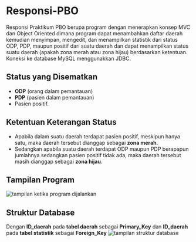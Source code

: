 # Responsi-PBO
Responsi Praktikum PBO berupa program dengan menerapkan konsep MVC dan Object Oriented dimana program dapat menambahkan daftar daerah kemudian menyimpan, mengedit, dan menampilkan statistik dari status ODP, PDP, maupun positif dari suatu daerah dan dapat menampilkan status suatu daerah (apakah zona merah atau zona hijau) berdasarkan ketentuan.
Koneksi ke database MySQL menggunakkan JDBC.

## Status yang Disematkan
- **ODP** (orang dalam pemantauan)
- **PDP** (pasien dalam pemantauan)
- Pasien positif.
 
## Ketentuan Keterangan Status
- Apabila dalam suatu daerah terdapat pasien positif, meskipun hanya satu, maka daerah tersebut dianggap sebagai **zona merah**.
- Sedangkan apabila suatu daerah terdapat ODP maupun PDP berapapun jumlahnya sedangkan pasien positif tidak ada, maka daerah tersebut masih dianggap sebagai **zona hijau**.

## Tampilan Program
![tampilan ketika program dijalankan](https://github.com/hujikol/Responsi-PBO/blob/master/SSResponsi.jpg)

## Struktur Database
Dengan **ID_daerah** pada **tabel daerah** sebagai **Primary_Key** dan
**ID_daerah** pada **tabel statistik** sebagai **Foreign_Key**
![tampilan struktur database](https://github.com/hujikol/Responsi-PBO/blob/master/RAT%20responsi.jpg)
